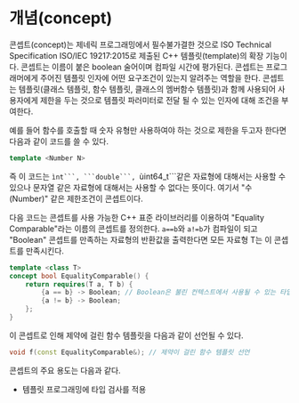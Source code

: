 # 개념(concept)

콘셉트(concept)는 제네릭 프로그래밍에서 필수불가결한 것으로 ISO Technical Specification ISO/IEC 19217:2015로 제출된 C++ 템플릿(template)의 확장 기능이다.
콘셉트는 이름이 붙은 boolean 술어이며 컴파일 시간에 평가된다. 콘셉트는 프로그래머에게 주어진 템플릿 인자에 어떤 요구조건이 있는지 알려주는 역할을 한다. 
콘셉트는 템플릿(클래스 템플릿, 함수 템플릿, 클래스의 멤버함수 템플릿)과 함께 사용되어 사용자에게 제한을 두는 것으로 템플릿 파러미터로 전달 될 수 있는 인자에 대해 조건을 부여한다. 

예를 들어 함수를 호출할 때 숫자 유형만 사용하여야 하는 것으로 제한을 두고자 한다면 다음과 같이 코드를 쓸 수 있다. 

```c++
template <Number N>
````
즉 이 코드는 ``ìnt```, ```double```, ``ùint64_t```같은 자료형에 대해서는 사용할 수 있으나 문자열 같은 자료형에 대해서는 사용할 수 없다는 뜻이다. 
여기서 "수(Number)" 같은 제한조건이 콘셉트이다.

다음 코드는 콘셉트를 사용 가능한 C++ 표준 라이브러리를 이용하여 "Equality Comparable"라는 이름의 콘셉트를 정의한다. 
```a==b```와 ```a!=b```가 컴파일이 되고 "Boolean" 콘셉트를 만족하는 자료형의 반환값을 출력한다면 모든 자료형 T는 이 콘셉트를 만족시킨다. 

```c++
template <class T>
concept bool EqualityComparable() {
    return requires(T a, T b) {
        {a == b} -> Boolean; // Boolean은 불린 컨텍스트에서 사용될 수 있는 타입을 정의하는 콘셉트임
        {a != b} -> Boolean;
    };
}
```
이 콘셉트로 인해 제약에 걸린 함수 템플릿을 다음과 같이 선언될 수 있다.

```c++
void f(const EqualityComparable&); // 제약이 걸린 함수 템플릿 선언
```

콘셉트의 주요 용도는 다음과 같다.

* 템플릿 프로그래밍에 타입 검사를 적용


